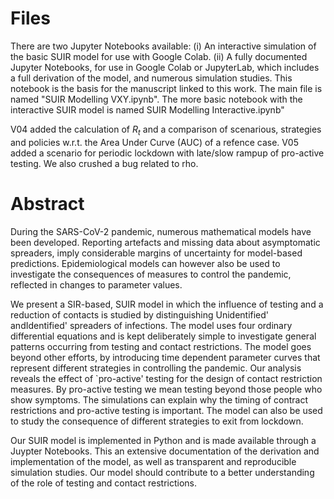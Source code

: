 # Files

There are two Jupyter Notebooks available: (i) An interactive simulation of the basic SUIR model for use with Google Colab. (ii) A fully documented Jupyter Notebooks, for use in Google Colab or JupyterLab, which includes a full derivation of the model, and numerous simulation studies. This notebook is the basis for the manuscript linked to this work. The main file is named "SUIR Modelling VXY.ipynb". The more basic notebook with the interactive SUIR model is named SUIR Modelling Interactive.ipynb"

V04 added the calculation of $R_t$ and a comparison of scenarious, strategies and policies w.r.t. the Area Under Curve (AUC) of a refence case. V05 added a scenario for periodic lockdown with late/slow rampup of pro-active testing. We also crushed a bug related to rho.

# Abstract

During the SARS-CoV-2 pandemic, numerous mathematical models have been developed. Reporting artefacts and missing data about asymptomatic spreaders, imply considerable margins of uncertainty for model-based predictions. Epidemiological models can however also be used to investigate the consequences of measures to control the pandemic, reflected in changes to parameter values.

We present a SIR-based, SUIR model in which the influence of testing and a reduction of contacts is studied by distinguishing Unidentified' andIdentified' spreaders of infections. The model uses four ordinary differential equations and is kept deliberately simple to investigate general patterns occurring from testing and contact restrictions. The model goes beyond other efforts, by introducing time dependent parameter curves that represent different strategies in controlling the pandemic.
Our analysis reveals the effect of `pro-active' testing for the design of contact restriction measures. By pro-active testing we mean testing beyond those people who show symptoms. The simulations can explain why the timing of contract restrictions and pro-active testing is important. The model can also be used to study the consequence of different strategies to exit from lockdown.

Our SUIR model is implemented in Python and is made available through a Juypter Notebooks. This an extensive documentation of the derivation and implementation of the model, as well as transparent and reproducible simulation studies. Our model should contribute to a better understanding of the role of testing and contact restrictions.
